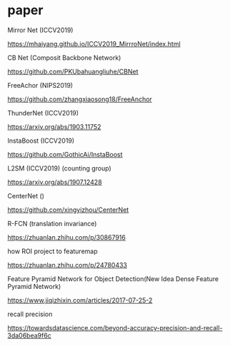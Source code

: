 # paper


Mirror Net (ICCV2019)

https://mhaiyang.github.io/ICCV2019_MirrroNet/index.html

CB Net (Composit Backbone Network)

https://github.com/PKUbahuangliuhe/CBNet

FreeAchor (NIPS2019)

https://github.com/zhangxiaosong18/FreeAnchor

ThunderNet (ICCV2019)

https://arxiv.org/abs/1903.11752

InstaBoost (ICCV2019)

https://github.com/GothicAi/InstaBoost

L2SM (ICCV2019) (counting group)

https://arxiv.org/abs/1907.12428

CenterNet ()

https://github.com/xingyizhou/CenterNet


R-FCN (translation invariance)

https://zhuanlan.zhihu.com/p/30867916


how ROI project to featuremap

https://zhuanlan.zhihu.com/p/24780433

Feature Pyramid Network for Object Detection(New Idea Dense Feature Pyramid Network)

https://www.jiqizhixin.com/articles/2017-07-25-2

recall precision

https://towardsdatascience.com/beyond-accuracy-precision-and-recall-3da06bea9f6c
